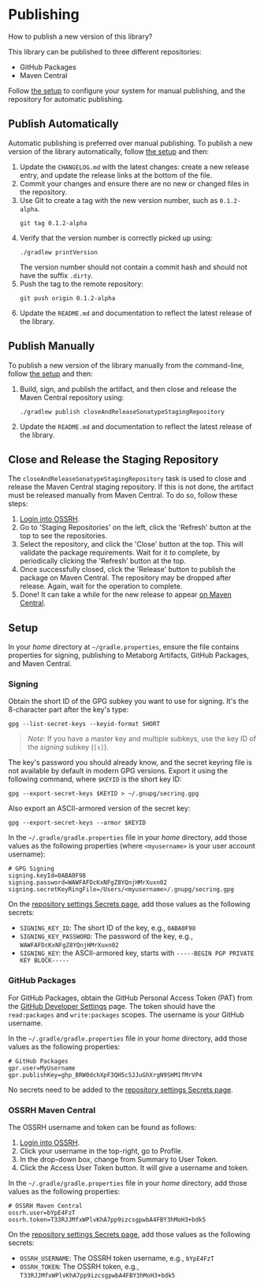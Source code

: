 # Publishing
How to publish a new version of this library?

This library can be published to three different repositories:

- GitHub Packages
- Maven Central

Follow [the setup](#setup) to configure your system for manual publishing, and the repository for automatic publishing.


## Publish Automatically
Automatic publishing is preferred over manual publishing. To publish a new version of the library automatically, follow [the setup](#setup) and then:

1.  Update the `CHANGELOG.md` with the latest changes: create a new release entry, and update the release links at the bottom of the file.
2.  Commit your changes and ensure there are no new or changed files in the repository.
3.  Use Git to create a tag with the new version number, such as `0.1.2-alpha`.
    ```shell
    git tag 0.1.2-alpha
    ```
4.  Verify that the version number is correctly picked up using:
    ```shell
    ./gradlew printVersion
    ```
    The version number should not contain a commit hash and should not have the suffix `.dirty`.
5.  Push the tag to the remote repository:
    ```shell
    git push origin 0.1.2-alpha
    ```
6.  Update the `README.md` and documentation to reflect the latest release of the library.


## Publish Manually
To publish a new version of the library manually from the command-line, follow [the setup](#setup) and then:

1.  Build, sign, and publish the artifact, and then close and release the Maven Central repository using:
    ```shell
    ./gradlew publish closeAndReleaseSonatypeStagingRepository
    ```
2.  Update the `README.md` and documentation to reflect the latest release of the library.


## Close and Release the Staging Repository
The `closeAndReleaseSonatypeStagingRepository` task is used to close and release the Maven Central staging repository. If this is not done, the artifact must be released manually from Maven Central. To do so, follow these steps:

1.  [Login into OSSRH][sonatype].
2.  Go to 'Staging Repositories' on the left, click the 'Refresh' button at the top to see the repositories.
3.  Select the repository, and click the 'Close' button at the top.
    This will validate the package requirements. Wait for it to complete, by periodically clicking the 'Refresh' button at the top.
4.  Once successfully closed, click the 'Release' button to publish the package on Maven Central.
    The repository may be dropped after release. Again, wait for the operation to complete.
5.  Done! It can take a while for the new release to appear [on Maven Central][maven-central-artifact].



## Setup
In your _home_ directory at `~/gradle.properties`, ensure the file contains properties for signing, publishing to Metaborg Artifacts, GitHub Packages, and Maven Central.

### Signing
Obtain the short ID of the GPG subkey you want to use for signing. It's the 8-character part after the key's type:

```shell
gpg --list-secret-keys --keyid-format SHORT
```

> *Note*: If you have a master key and multiple subkeys, use the key ID of the _signing_ subkey (`[s]`).


The key's password you should already know, and the secret keyring file is not available by default in modern GPG versions. Export it using the following command, where `$KEYID` is the short key ID:

```shell
gpg --export-secret-keys $KEYID > ~/.gnupg/secring.gpg
```

Also export an ASCII-armored version of the secret key:

```shell
gpg --export-secret-keys --armor $KEYID
```

In the `~/.gradle/gradle.properties` file in your _home_ directory, add those values as the following properties (where `<myusername>` is your user account username):

```properties
# GPG Signing
signing.keyId=0ABA0F98
signing.password=WAWFAFDcKxNFgZ8YQnjHMrXuxn02
signing.secretKeyRingFile=/Users/<myusername>/.gnupg/secring.gpg
```

On the [repository settings Secrets page][repo-secrets], add those values as the following secrets:

- `SIGNING_KEY_ID`: The short ID of the key, e.g., `0ABA0F98`
- `SIGNING_KEY_PASSWORD`: The password of the key, e.g., `WAWFAFDcKxNFgZ8YQnjHMrXuxn02`
- `SIGNING_KEY`: the ASCII-armored key, starts with `-----BEGIN PGP PRIVATE KEY BLOCK-----`


### GitHub Packages
For GitHub Packages, obtain the GitHub Personal Access Token (PAT) from the [GitHub Developer Settings][github-dev-settings] page. The token should have the `read:packages` and `write:packages` scopes. The username is your GitHub username.

In the `~/.gradle/gradle.properties` file in your _home_ directory, add those values as the following properties:

```properties
# GitHub Packages
gpr.user=MyUsername
gpr.publishKey=ghp_BRW0dchXpF3QH5c5JJuGhXrgN9SHM1fMrVP4
```

No secrets need to be added to the [repository settings Secrets page][repo-secrets].


### OSSRH Maven Central
The OSSRH username and token can be found as follows:

1.  [Login into OSSRH][sonatype].
2.  Click your username in the top-right, go to Profile.
3.  In the drop-down box, change from Summary to User Token.
4.  Click the Access User Token button. It will give a username and token.

In the `~/.gradle/gradle.properties` file in your _home_ directory, add those values as the following properties:

```properties
# OSSRH Maven Central
ossrh.user=bYpE4FzT
ossrh.token=T33RJJMfxWPlvKhA7pp9izcsgpwbA4FBY3hMoH3+bdk5
```

On the [repository settings Secrets page][repo-secrets], add those values as the following secrets:

- `OSSRH_USERNAME`: The OSSRH token username, e.g., `bYpE4FzT`
- `OSSRH_TOKEN`: The OSSRH token, e.g., `T33RJJMfxWPlvKhA7pp9izcsgpwbA4FBY3hMoH3+bdk5`


[github-dev-settings]: https://github.com/settings/tokens
[repo-secrets]: https://github.com/Virtlink/katerm/settings/secrets/actions
[sonatype]: https://s01.oss.sonatype.org/
[maven-central-artifact]: https://search.maven.org/artifact/net.pelsmaeker/katerm
